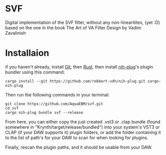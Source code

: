 # SVF

Digital implementation of the SVF filter, without any non-linearitites, (yet :D) based on the one in the book The Art of VA Filter Design by Vadim Zavalinish

# Installaion

if you haven't already, install [Git](https://git-scm.com/downloads), then [Rust](https://www.rust-lang.org/tools/install), then install [nih-plug](https://github.com/robbert-vdh/nih-plug)'s plugin bundler using this command:

```
cargo install --git https://github.com/robbert-vdh/nih-plug.git cargo-nih-plug
```

Then run the following commands in your terminal:

```
git clone https://github.com/AquaEBM/svf.git
cd svf
cargo nih-plug bundle svf --release
```

From here, you can either copy the just created .vst3 or .clap bundle (found somewhere in "Krynth/target/release/bundled") into your system's VST3 or CLAP (if your DAW supports it) plugin folders, or add the folder containing it to the list of path's for your DAW to scan for when looking for plugins.

Finally, rescan the plugin paths, and it should be usable from your DAW.
